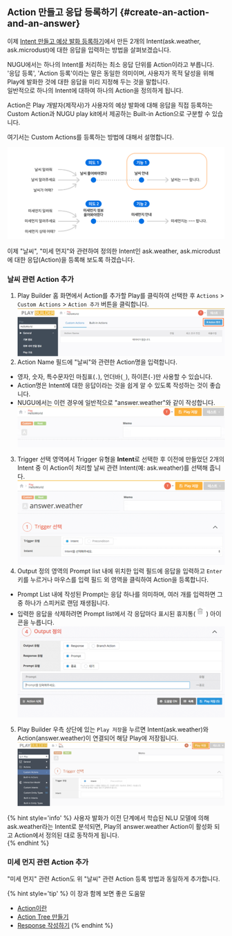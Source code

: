 ## Action 만들고 응답 등록하기 {#create-an-action-and-an-answer}

이제 [Intent 만들고 예상 발화 등록하기](/create-plays-with-play-builder/create-an-intent-and-custom-utterances.md)에서 만든 2개의 Intent(ask.weather, ask.microdust)에 대한 응답을 입력하는 방법을 살펴보겠습니다.

NUGU에서는 하나의 Intent를 처리하는 최소 응답 단위를 Action이라고 부릅니다.  
'응답 등록', 'Action 등록'이라는 말은 동일한 의미이며, 사용자가 목적 달성을 위해 Play에 발화한 것에 대한 응답을 미리 지정해 두는 것을 말합니다.  
일반적으로 하나의 Intent에 대하여 하나의 Action을 정의하게 됩니다.

Action은 Play 개발자(제작사)가 사용자의 예상 발화에 대해 응답을 직접 등록하는 Custom Action과 NUGU play kit에서 제공하는 Built-in Action으로 구분할 수 있습니다.  

여기서는 Custom Actions를 등록하는 방법에 대해서 설명합니다.

![](../images/create-plays-with-play-builder/ch3_313_01.png)   

이제 "날씨", "미세 먼지"와 관련하여 정의한 Intent인 ask.weather, ask.microdust에 대한 응답(Action)을 등록해 보도록 하겠습니다.

### 날씨 관련 Action 추가

1. Play Builder 홈 화면에서 Action를 추가할 Play를 클릭하여 선택한 후 `Actions` > `Custom Actions` > `Action 추가` 버튼을 클릭합니다.
![](../images/create-plays-with-play-builder/ch3_313_c01.png)   
2. Action Name 필드에 "날씨"와 관련한 Action명을 입력합니다.
  * 영자, 숫자, 특수문자인 마침표(`.`), 언더바(`_`), 하이픈(`-`)만 사용할 수 있습니다.
  * Action명은 Intent에 대한 응답이라는 것을 쉽게 알 수 있도록 작성하는 것이 좋습니다.
  * NUGU에서는 이런 경우에 일반적으로 "answer.weather"와 같이 작성합니다.
  ![](../images/create-plays-with-play-builder/ch3_313_c02.gif) 
3. Trigger 선택 영역에서 Trigger 유형을 **Intent**로 선택한 후 이전에 만들었던 2개의 Intent 중 이 Action이 처리할 날씨 관련 Intent(예: ask.weather)를 선택해 줍니다.
![](../images/create-plays-with-play-builder/ch3_313_c03.gif) 
4. Output 정의 영역의 Prompt list 내에 위치한 입력 필드에 응답을 입력하고 `Enter` 키를 누르거나 마우스를 입력 필드 외 영역을 클릭하여 Action을 등록합니다.
  * Prompt List 내에 작성된 Prompt는 응답 하나를 의미하며, 여러 개를 입력하면 그 중 하나가 스피커로 랜덤 재생됩니다.
  * 입력한 응답을 삭제하려면 Prompt list에서 각 응답마다 표시된 휴지통(![](../images/create-plays-with-play-builder/trash.png)) 아이콘을 누릅니다.
  ![](../images/create-plays-with-play-builder/ch3_313_c04.gif) 
5. Play Builder 우측 상단에 있는 `Play 저장`을 누르면 Intent(ask.weather)와 Action(answer.weather)이 연결되어 해당 Play에 저장됩니다.
![](../images/create-plays-with-play-builder/ch3_313_c05.png) 

{% hint style='info' %}
사용자 발화가 이전 단계에서 학습된 NLU 모델에 의해 ask.weather라는 Intent로 분석되면, Play의 answer.weather Action이 활성화 되고 Action에서 정의된 대로 동작하게 됩니다.  
{% endhint %}

  
### 미세 먼지 관련 Action 추가

"미세 먼지" 관련 Action도 위 "날씨" 관련 Action 등록 방법과 동일하게 추가합니다.

{% hint style='tip' %}
이 장과 함께 보면 좋은 도움말

* [Action이란](/create-plays-with-play-builder/define-an-action.md)
* [Action Tree 만들기](/create-plays-with-play-builder/use-branch-actions.md)
* [Response 작성하기](/create-plays-with-play-builder/use-responses.md)
{% endhint %}
